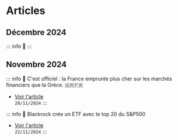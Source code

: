 # Articles

## Décembre 2024

::: info 📰
:::

## Novembre 2024

::: info 📰 C'est officiel : la France emprunte plus cher sur les marchés financiers que la Grèce. 🇬🇷🇫🇷
- [Voir l'article](2024/nov/france-emprunte-plus-cher-grece)
<br>`28/11/2024`
:::

::: info 📰 Blackrock crée un ETF avec le top 20 du S&P500
- [Voir l'article](2024/nov/ishares-sp20)
<br>`22/11/2024`
:::
